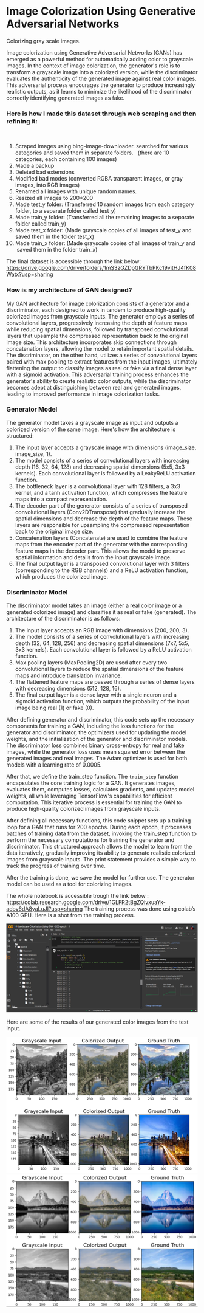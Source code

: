 # Image Colorization Using Generative Adversarial Networks
Colorizing gray scale images.

Image colorization using Generative Adversarial Networks (GANs) has emerged as a powerful method for automatically adding color to grayscale images. In the context of image colorization, the generator's role is to transform a grayscale image into a colorized version, while the discriminator evaluates the authenticity of the generated image against real color images. This adversarial process encourages the generator to produce increasingly realistic outputs, as it learns to minimize the likelihood of the discriminator correctly identifying generated images as fake.

### Here is how I made this dataset through web scraping and then refining it:  
  
1. Scraped images using bing-image-downloader. searched for various categories and saved them in separate folders.  
(there are 10 categories, each containing 100 images)
2. Made a backup  
3. Deleted bad extensions
4. Modified bad modes (converted RGBA transparent images, or gray images, into RGB images)
5. Renamed all images with unique random names.
6. Resized all images to 200*200
7. Made test_y folder: (Transferred 10 random images from each category folder, to a separate folder called test_y)
8. Made train_y folder: (Transferred all the remaining images to a separate folder called train_y)
9. Made test_x folder: (Made grayscale copies of all images of test_y and saved them in the folder test_x)
10. Made train_x folder: (Made grayscale copies of all images of train_y and  saved them in the folder train_x)

The final dataset is accessible through the link below:  
https://drive.google.com/drive/folders/1mS3zGZDpGRYTbPKc19vitHJ4fK08Watx?usp=sharing 


### How is my architecture of GAN designed?
My GAN architecture for image colorization consists of a generator and a discriminator, each designed to work in tandem to produce high-quality colorized images from grayscale inputs. 
The generator employs a series of convolutional layers, progressively increasing the depth of feature maps while reducing spatial dimensions, followed by transposed convolutional layers that upsample the compressed representation back to the original image size. This architecture incorporates skip connections through concatenation layers, allowing the model to retain important spatial details. 
The discriminator, on the other hand, utilizes a series of convolutional layers paired with max pooling to extract features from the input images, ultimately flattening the output to classify images as real or fake via a final dense layer with a sigmoid activation. 
This adversarial training process enhances the generator's ability to create realistic color outputs, while the discriminator becomes adept at distinguishing between real and generated images, leading to improved performance in image colorization tasks.

### Generator Model
The generator model takes a grayscale image as input and outputs a colorized version of the same image. Here's how the architecture is structured:   
1. The input layer accepts a grayscale image with dimensions (image_size, image_size, 1).   
2. The model consists of a series of convolutional layers with increasing depth (16, 32, 64, 128) and decreasing spatial dimensions (5x5, 3x3 kernels). Each convolutional layer is followed by a LeakyReLU activation function.   
3. The bottleneck layer is a convolutional layer with 128 filters, a 3x3 kernel, and a tanh activation function, which compresses the feature maps into a compact representation.   
4. The decoder part of the generator consists of a series of transposed convolutional layers (Conv2DTranspose) that gradually increase the spatial dimensions and decrease the depth of the feature maps. These layers are responsible for upsampling the compressed representation back to the original image size.   
5. Concatenation layers (Concatenate) are used to combine the feature maps from the encoder part of the generator with the corresponding feature maps in the decoder part. This allows the model to preserve spatial information and details from the input grayscale image.   
6. The final output layer is a transposed convolutional layer with 3 filters (corresponding to the RGB channels) and a ReLU activation function, which produces the colorized image.  

### Discriminator Model
The discriminator model takes an image (either a real color image or a generated colorized image) and classifies it as real or fake (generated). The architecture of the discriminator is as follows: 
1. The input layer accepts an RGB image with dimensions (200, 200, 3).   
2. The model consists of a series of convolutional layers with increasing depth (32, 64, 128, 256) and decreasing spatial dimensions (7x7, 5x5, 3x3 kernels). Each convolutional layer is followed by a ReLU activation function.   
3. Max pooling layers (MaxPooling2D) are used after every two convolutional layers to reduce the spatial dimensions of the feature maps and introduce translation invariance.   
4. The flattened feature maps are passed through a series of dense layers with decreasing dimensions (512, 128, 16).   
5. The final output layer is a dense layer with a single neuron and a sigmoid activation function, which outputs the probability of the input image being real (1) or fake (0).   


After defining generator and discriminator, this code sets up the necessary components for training a GAN, including the loss functions for the generator and discriminator, the optimizers used for updating the model weights, and the initialization of the generator and discriminator models. The discriminator loss combines binary cross-entropy for real and fake images, while the generator loss uses mean squared error between the generated images and real images. The Adam optimizer is used for both models with a learning rate of 0.0005.


After that, we define the train_step function. The `train_step` function encapsulates the core training logic for a GAN. It generates images, evaluates them, computes losses, calculates gradients, and updates model weights, all while leveraging TensorFlow's capabilities for efficient computation. This iterative process is essential for training the GAN to produce high-quality colorized images from grayscale inputs.


After defining all necessary functions, this code snippet sets up a training loop for a GAN that runs for 200 epochs. During each epoch, it processes batches of training data from the dataset, invoking the train_step function to perform the necessary computations for training the generator and discriminator. This structured approach allows the model to learn from the data iteratively, gradually improving its ability to generate realistic colorized images from grayscale inputs. The print statement provides a simple way to track the progress of training over time.


After the training is done, we save the model for further use.
The generator model can be used as a tool for colorizing images. 


The whole notebook is accessible trough the link below :
https://colab.research.google.com/drive/1GLFR2tBgZQivxuaYk-acbv6dA8yaLuJI?usp=sharing 
The training process was done using colab’s A100 GPU. 
Here is a shot from the training process.


![alt text](training-process.png)

Here are some of the results of our generated color images from the test input. 


![alt text](results.png)
![alt text](results2.png)


